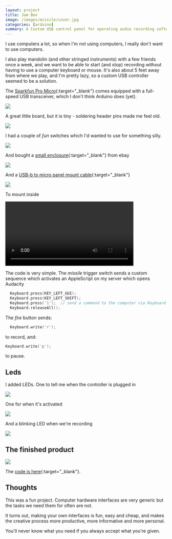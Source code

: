 ```yaml
---
layout: project
title: Jam Box
image: /images/missile/cover.jpg
categories: [arduino]
summary: A Custom USB control panel for operating audio recording software
---
```


I use computers a lot, so when I'm not using computers, I really don't want to
use computers.

I also play mandolin (and other stringed instruments) with a few friends once a week,
and we want to be able to start (and stop) recording without having to use a computer
keyboard or mouse. It's also about 5 feet away from where we play, and I'm pretty lazy,
so a custom USB controller seemed to be a solution.

The [Sparkfun Pro Micro](https://www.sparkfun.com/products/12640){:target="_blank"}
comes equipped with a full-speed USB transceiver, which I don't think Arduino does (yet).

![](/images/missile/IMG_7708.JPG)

A great little board, but it is tiny - soldering header pins made me feel old.

![](/images/missile/IMG_7709.JPG)

I had a couple of *fun* switches which I'd wanted to use for something silly.

![](/images/missile/IMG_7678.JPG)

And bought a [small enclosure](https://www.ebay.co.uk/itm/Retex-33020101-Abox-1-Grey-195-x-62-x-120mm/132106419492?ssPageName=STRK%3AMEBIDX%3AIT&_trksid=p2057872.m2749.l2649){:target="_blank"} from ebay

![](/images/missile/enclosure.png)

And a [USB-b to micro panel mount cable](https://www.amazon.co.uk/gp/product/B01BMRTURS/){:target="_blank"}

![](/images/missile/cable.jpg)

To mount inside

<video width="400" controls autoplay>
    <source src="/images/missile/IMG_7766.mov" type="video/mp4">
</video>

The code is very simple. The *missile* trigger switch sends a custom sequence
which activates an AppleScript on my server which opens Audacity

```cpp
  Keyboard.press(KEY_LEFT_GUI);
  Keyboard.press(KEY_LEFT_SHIFT);
  Keyboard.press('1');  // send a command to the computer via Keyboard HID
  Keyboard.releaseAll();
```

The *fire* button sends:

```cpp
  Keyboard.write('r');
```

to record, and:
```cpp
Keyboard.write('p');
```

to pause.

## Leds

I added LEDs. One to tell me when the controller is plugged in

![](/images/missile/IMG_7756.JPG)

One for when it's activated

![](/images/missile/IMG_7757.JPG)

And a blinking LED when we're recording

![](/images/missile/IMG_7759.JPG)

## The finished product

![](/images/missile/ezgif-4-5b23530c7df3.gif)

The [code is here](https://github.com/SachaWheeler/USB-controlller){:target="_blank"}.

## Thoughts

This was a fun project. Computer hardware interfaces are very generic but
the tasks we need them for often are not.

It turns out, making your own interfaces is fun, easy and cheap, and makes the
creative process more productive, more informative and more personal.

You'll never know what you need if you always accept what you're given.

